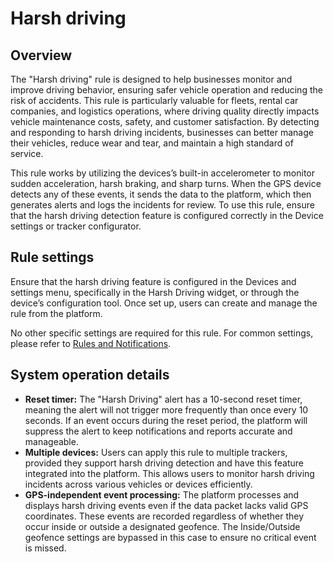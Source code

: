# Harsh driving

## Overview

The "Harsh driving" rule is designed to help businesses monitor and improve driving behavior, ensuring safer vehicle operation and reducing the risk of accidents. This rule is particularly valuable for fleets, rental car companies, and logistics operations, where driving quality directly impacts vehicle maintenance costs, safety, and customer satisfaction. By detecting and responding to harsh driving incidents, businesses can better manage their vehicles, reduce wear and tear, and maintain a high standard of service.

This rule works by utilizing the devices’s built-in accelerometer to monitor sudden acceleration, harsh braking, and sharp turns. When the GPS device detects any of these events, it sends the data to the platform, which then generates alerts and logs the incidents for review. To use this rule, ensure that the harsh driving detection feature is configured correctly in the Device settings or tracker configurator.

## Rule settings

Ensure that the harsh driving feature is configured in the Devices and settings menu, specifically in the Harsh Driving widget, or through the device’s configuration tool. Once set up, users can create and manage the rule from the platform.

No other specific settings are required for this rule. For common settings, please refer to [Rules and Notifications](../).

## System operation details

* **Reset timer:** The "Harsh Driving" alert has a 10-second reset timer, meaning the alert will not trigger more frequently than once every 10 seconds. If an event occurs during the reset period, the platform will suppress the alert to keep notifications and reports accurate and manageable.
* **Multiple devices:** Users can apply this rule to multiple trackers, provided they support harsh driving detection and have this feature integrated into the platform. This allows users to monitor harsh driving incidents across various vehicles or devices efficiently.
* **GPS-independent event processing:** The platform processes and displays harsh driving events even if the data packet lacks valid GPS coordinates. These events are recorded regardless of whether they occur inside or outside a designated geofence. The Inside/Outside geofence settings are bypassed in this case to ensure no critical event is missed.
